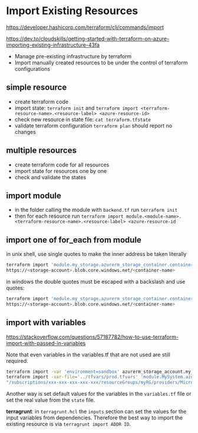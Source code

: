# Import Existing Resources
https://developer.hashicorp.com/terraform/cli/commands/import

https://dev.to/cloudskills/getting-started-with-terraform-on-azure-importing-existing-infrastructure-43fa

- Manage pre-existing infrastructure by terraform
- Import manually created resources to be under the control of terraform configurations

## simple resource
- create terraform code
- import state: `terraform init` and `terraform import <terraform-resource-name>.<resource-label> <azure-resource-id>`
- check new resource in state file: `cat terraform.tfstate`
- validate terraform configuration `terraform plan` should report no changes

## multiple resources
- create terraform code for all resources
- import state for resources one by one
- check and validate the states

## import module
- in the folder calling the module with `backend.tf` run `terraform init`
- then for each resource run `terraform import module.<module-name>.<terraform-resource-name>.<resource-label> <azure-resource-id`

## import one of for_each from module
in unix shell, use single quotes to make the inner address be taken literally
```sh
terraform import 'module.my_storage.azurerm_storage_container.container["<container-name>"]' \
https://<storage-account>.blob.core.windows.net/<container-name>
```
in windows the double quotes must be escaped with a backslash and use quotes:
```sh
terraform import 'module.my_storage.azurerm_storage_container.container[\"<container-name>\"]' \
https://<storage-account>.blob.core.windows.net/<container-name>
```

## import with variables
https://stackoverflow.com/questions/57187782/how-to-use-terraform-import-with-passed-in-variables

Note that even variables in the variables.tf that are not used are still required.
```sh
terraform import -var 'environment=sandbox' azurerm_storage_account.my_storage foo
terraform import -var-file='../tfvars/prod.tfvars' 'module.MySystem.azurerm_windows_virtual_machine.windsvm["dsvm0003"]' \
"/subscriptions/xxx-xxx-xxx-xxx-xxx/resourceGroups/myRG/providers/Microsoft.Compute/virtualMachines/DSVM0003"
```

Another way is set default values for the variables in the `variables.tf` file or set the real value from the `state` file.

**terragrunt**: in `terragrunt.hcl` the `inputs` section can set the values for the input variables from dependencies.
Therefore the best way to import the existing resource is via `terragrunt import ADDR ID`.
